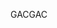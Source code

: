  <span data-ttu-id="36e52-101">GAC</span><span class="sxs-lookup"><span data-stu-id="36e52-101">GAC</span></span> 
